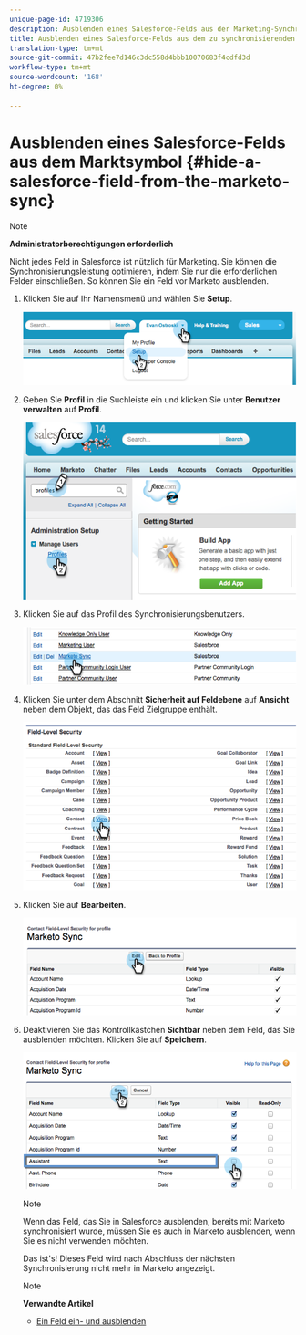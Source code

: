 ```yaml
---
unique-page-id: 4719306
description: Ausblenden eines Salesforce-Felds aus der Marketing-Synchronisierung - Marketing-Dokumente - Produktdokumentation
title: Ausblenden eines Salesforce-Felds aus dem zu synchronisierenden Markt
translation-type: tm+mt
source-git-commit: 47b2fee7d146c3dc558d4bbb10070683f4cdfd3d
workflow-type: tm+mt
source-wordcount: '168'
ht-degree: 0%

---
```



# Ausblenden eines Salesforce-Felds aus dem Marktsymbol {#hide-a-salesforce-field-from-the-marketo-sync}

>[!NOTE]
>
>**Administratorberechtigungen erforderlich**

Nicht jedes Feld in Salesforce ist nützlich für Marketing. Sie können die Synchronisierungsleistung optimieren, indem Sie nur die erforderlichen Felder einschließen. So können Sie ein Feld vor Marketo ausblenden.

1. Klicken Sie auf Ihr Namensmenü und wählen Sie **Setup**.

   ![](assets/image2015-6-30-15-3a11-3a23.png)

1. Geben Sie **Profil** in die Suchleiste ein und klicken Sie unter **Benutzer verwalten** auf **Profil**.

   ![](assets/image2015-6-30-15-3a12-3a46.png)

1. Klicken Sie auf das Profil des Synchronisierungsbenutzers.

   ![](assets/image2015-6-30-15-3a17-3a38.png)

1. Klicken Sie unter dem Abschnitt **Sicherheit auf Feldebene** auf **Ansicht** neben dem Objekt, das das Feld Zielgruppe enthält.

   ![](assets/image2015-6-30-15-3a24-3a32.png)

1. Klicken Sie auf **Bearbeiten**.

   ![](assets/image2015-6-30-15-3a25-3a42.png)

1. Deaktivieren Sie das Kontrollkästchen **Sichtbar** neben dem Feld, das Sie ausblenden möchten. Klicken Sie auf **Speichern**.

   ![](assets/image2015-6-30-15-3a27-3a16.png)

   >[!NOTE]
   >
   >Wenn das Feld, das Sie in Salesforce ausblenden, bereits mit Marketo synchronisiert wurde, müssen Sie es auch in Marketo ausblenden, wenn Sie es nicht verwenden möchten.

   Das ist&#39;s! Dieses Feld wird nach Abschluss der nächsten Synchronisierung nicht mehr in Marketo angezeigt.

   >[!NOTE]
   >
   >**Verwandte Artikel**
   >
   >    
   >    
   >    * [Ein Feld ein- und ausblenden](../../../../../product-docs/administration/field-management/hide-and-unhide-a-field.md)



